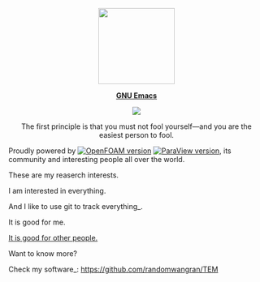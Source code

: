 <p align="center"><img src="assets/logo-physics.svg" width=150 height=150/></p>
<p align="center"><a href="https://www.gnu.org/software/emacs/"><b>GNU Emacs</b></a></p>
<p align="center">
	<a href="https://www.gnu.org/software/emacs/"><img src="https://img.shields.io/badge/GNU%20Emacs-27.0.50-b48ead.svg?style=flat-square"/></a>

</p>
<p align="center">The first principle is that you must not fool yourself—and you are the easiest person to fool.</p>



Proudly powered by [![OpenFOAM version](https://img.shields.io/badge/OpenFOAM-dev)](https://github.com/OpenFOAM/OpenFOAM-dev)  [![ParaView version](https://img.shields.io/badge/ParaView-v5-green)](https://gitlab.kitware.com/paraview/paraview), its community and interesting people all over the world.


These are my reaserch interests.

I am interested in everything.

And I like to use git to track everything_.

It is good for me.

[It is good for other people.](https://www.zhengwenjie.net/configuration/)


Want to know more?

Check my software_: https://github.com/randomwangran/TEM
